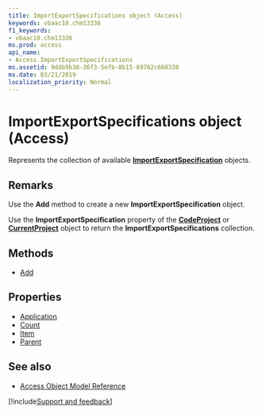 ```yaml
---
title: ImportExportSpecifications object (Access)
keywords: vbaac10.chm13336
f1_keywords:
- vbaac10.chm13336
ms.prod: access
api_name:
- Access.ImportExportSpecifications
ms.assetid: 9ddb9b30-36f3-5efb-8b15-69762c660338
ms.date: 03/21/2019
localization_priority: Normal
---
```



# ImportExportSpecifications object (Access)

Represents the collection of available **[ImportExportSpecification](Access.ImportExportSpecification.md)** objects.


## Remarks

Use the **Add** method to create a new **ImportExportSpecification** object.

Use the **ImportExportSpecification** property of the **[CodeProject](Access.CodeProject.md)** or **[CurrentProject](Access.CurrentProject.md)** object to return the **ImportExportSpecifications** collection.


## Methods

- [Add](Access.ImportExportSpecifications.Add.md)

## Properties

- [Application](Access.ImportExportSpecifications.Application.md)
- [Count](Access.ImportExportSpecifications.Count.md)
- [Item](Access.ImportExportSpecifications.Item.md)
- [Parent](Access.ImportExportSpecifications.Parent.md)

## See also

- [Access Object Model Reference](overview/Access/object-model.md)



[!include[Support and feedback](~/includes/feedback-boilerplate.md)]